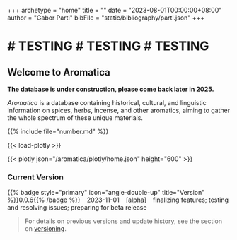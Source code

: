 +++
archetype = "home"
title = ""
date = "2023-08-01T00:00:00+08:00"
author = "Gabor Parti"
bibFile = "static/bibliography/parti.json"
+++

# # TESTING # TESTING # TESTING #

## Welcome to Aromatica

**The database is under construction, please come back later in 2025.**

*Aromatica* is a database containing historical, cultural, and linguistic information on spices, herbs, incense, and other aromatics, aiming to gather the whole spectrum of these unique materials.

{{% include file="number.md" %}}

{{< load-plotly >}}

{{< plotly json="/aromatica/plotly/home.json" height="600" >}}

### Current Version

<!-- {{% badge style="primary" title="Version" %}}0.1.0{{% /badge %}} &ensp;(2024-06-01) &ensp; [beta] initial development release -->

{{% badge style="primary" icon="angle-double-up" title="Version" %}}0.0.6{{% /badge %}} &ensp; 2023-11-01 &ensp; [alpha] &ensp; finalizing features; testing and resolving issues; preparing for beta release

>For details on previous versions and update history, see the section on [versioning](../about#versioning).